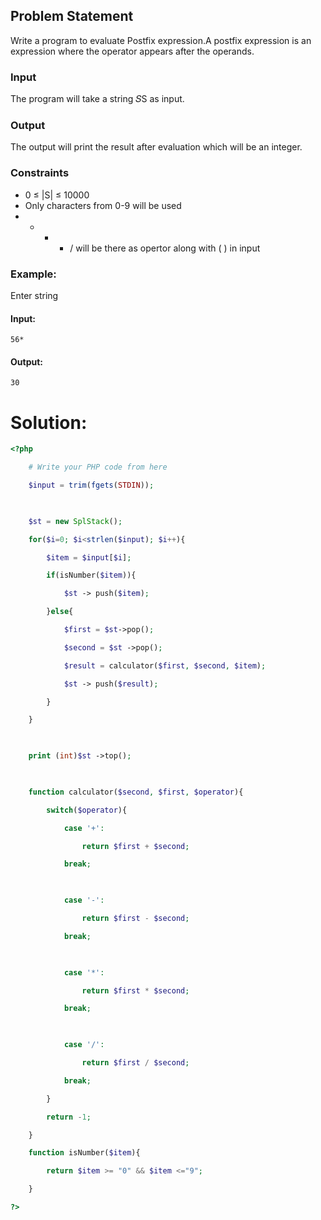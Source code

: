 
## Problem Statement
Write a program to evaluate Postfix expression.A postfix expression is an expression where the operator appears after the operands.
### Input
The program will take a string 𝑆S as input.
### Output
The output will print the result after evaluation which will be an integer.
### Constraints

- 0 ≤ |S| ≤ 10000
- Only characters from 0-9 will be used
- - - - / will be there as opertor along with ( ) in input

### Example:

Enter string

#### Input:

```
56*
```

#### Output:

```
30
```

# Solution:
```php
<?php

    # Write your PHP code from here

    $input = trim(fgets(STDIN));

  

    $st = new SplStack();

    for($i=0; $i<strlen($input); $i++){

        $item = $input[$i];

        if(isNumber($item)){

            $st -> push($item);

        }else{

            $first = $st->pop();

            $second = $st ->pop();

            $result = calculator($first, $second, $item);

            $st -> push($result);

        }

    }

  

    print (int)$st ->top();

  

    function calculator($second, $first, $operator){

        switch($operator){

            case '+':

                return $first + $second;

            break;

  

            case '-':

                return $first - $second;

            break;

  

            case '*':

                return $first * $second;

            break;

  

            case '/':

                return $first / $second;

            break;

        }

        return -1;

    }

    function isNumber($item){

        return $item >= "0" && $item <="9";

    }

?>
```
